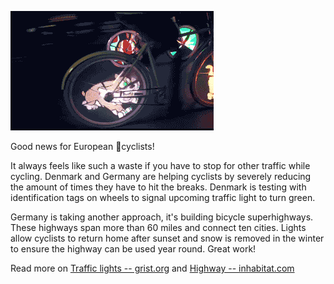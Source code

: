 
![bikes](2016-01-02-29-bike.gif)

Good news for European 🚵cyclists!

It always feels like such a waste if you have to stop for other traffic while cycling. Denmark and Germany are helping cyclists by severely reducing the amount of times they have to hit the breaks. Denmark is testing with identification tags on wheels to signal upcoming traffic light to turn green. 

Germany is taking another approach, it's building bicycle superhighways. These highways span more than 60 miles and connect ten cities. Lights allow cyclists to return home after sunset and snow is removed in the winter to ensure the highway can be used year round. Great work!

Read more on [Traffic lights -- grist.org](http://grist.org/cities/danish-cyclists-play-god-use-sensors-to-turn-traffic-lights-green/?utm_source=twitter&utm_medium=tweet&utm_campaign=socialflow) and
[Highway -- inhabitat.com](http://inhabitat.com/germany-opens-the-first-3-miles-of-a-60-mile-bicycle-superhighway/)
